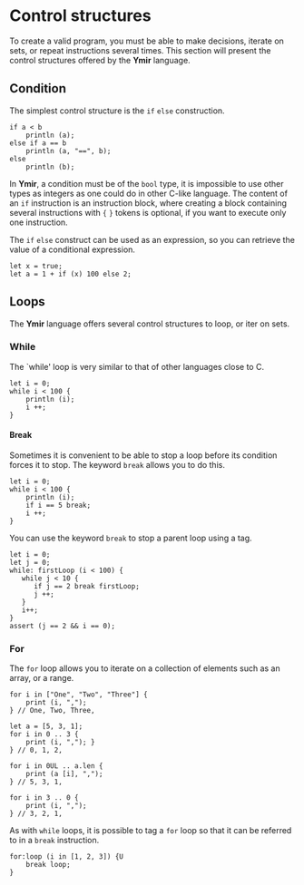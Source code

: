 # Control structures

To create a valid program, you must be able to make decisions, iterate on sets, or repeat instructions several times. This section will present the control structures offered by the **Ymir** language.

## Condition

The simplest control structure is the `if` `else` construction.

```ymir
if a < b 
    println (a);
else if a == b
    println (a, "==", b);
else 
    println (b);
```

In **Ymir**, a condition must be of the `bool` type, it is impossible
to use other types as integers as one could do in other C-like
language. The content of an `if` instruction is an instruction block,
where creating a block containing several instructions with `{` `}`
tokens is optional, if you want to execute only one instruction.

The `if` `else` construct can be used as an expression, so you can retrieve the value of a conditional expression.

```ymir
let x = true;
let a = 1 + if (x) 100 else 2;
```

## Loops

The **Ymir** language offers several control structures to loop, or iter on sets.

### While

The `while' loop is very similar to that of other languages close to C.

```ymir
let i = 0;
while i < 100 {
    println (i);
    i ++;
}
```

#### Break

Sometimes it is convenient to be able to stop a loop before its condition forces it to stop. The keyword `break` allows you to do this.

```ymir
let i = 0;
while i < 100 {
    println (i);
    if i == 5 break;
    i ++;
}
```

You can use the keyword `break` to stop a parent loop using a tag.

```ymir
let i = 0;
let j = 0;
while: firstLoop (i < 100) {
   while j < 10 {
      if j == 2 break firstLoop;
      j ++;
   }
   i++;
}
assert (j == 2 && i == 0);
```

### For

The `for` loop allows you to iterate on a collection of elements such as an array, or a range.

```ymir
for i in ["One", "Two", "Three"] {
    print (i, ","); 
} // One, Two, Three,

let a = [5, 3, 1];
for i in 0 .. 3 {
    print (i, ","); }
} // 0, 1, 2,

for i in 0UL .. a.len {
    print (a [i], ","); 
} // 5, 3, 1, 

for i in 3 .. 0 {
    print (i, ",");
} // 3, 2, 1,
```

As with `while` loops, it is possible to tag a `for` loop so that it can be referred to in a `break` instruction.

```ymir
for:loop (i in [1, 2, 3]) {U
    break loop;
}
```

